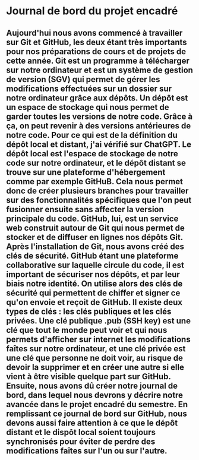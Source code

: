 # Journal de bord du projet encadré
## Aujourd'hui nous avons commencé à travailler sur Git et GitHub, les deux étant très importants pour nos préparations de cours et de projets de cette année. Git est un programme à télécharger sur notre ordinateur et est un système de gestion de version (SGV) qui permet de gérer les modifications effectuées sur un dossier sur notre ordinateur grâce aux dépôts. Un dépôt est un espace de stockage qui nous permet de garder toutes les versions de notre code. Grâce à ça, on peut revenir à des versions antérieures de notre code. Pour ce qui est de la définition du dépôt local et distant, j'ai vérifié sur ChatGPT. Le dépôt local est l'espace de stockage de notre code sur notre ordinateur, et le dépôt distant se trouve sur une plateforme d'hébergement comme par exemple GitHuB. Cela nous permet donc de créer plusieurs branches pour travailler sur des fonctionnalités spécifiques que l'on peut fusionner ensuite sans affecter la version principale du code. GitHub, lui, est un service web construit autour de Git qui nous permet de stocker et de diffuser en lignes nos dépôts Git. Après l'installation de Git, nous avons créé des clés de sécurité. GitHub étant une plateforme collaborative sur laquelle circule du code, il est important de sécuriser nos dépôts, et par leur biais notre identité. On utilise alors des clés de sécurité qui permettent de chiffer et signer ce qu'on envoie et reçoit de GitHub. Il existe deux types de clés : les clés publiques et les clés privées. Une clé publique .pub (SSH key) est une clé que tout le monde peut voir et qui nous permets d'afficher sur internet les modifications faîtes sur notre ordinateur, et une clé privée est une clé que personne ne doit voir, au risque de devoir la supprimer et en créer une autre si elle vient à être visible quelque part sur GitHub. Ensuite, nous avons dû créer notre journal de bord, dans lequel nous devrons y décrire notre avancée dans le projet encadré du semestre. En remplissant ce journal de bord sur GitHub, nous devons aussi faire attention à ce que le dépôt distant et le dispôt local soient toujours synchronisés pour éviter de perdre des modifications faîtes sur l'un ou sur l'autre. 

